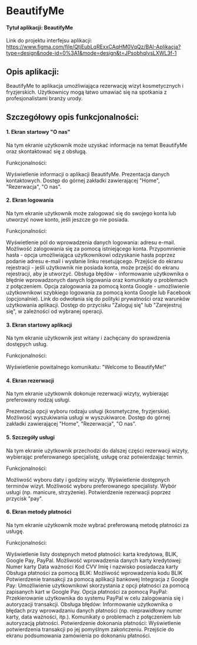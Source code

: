 # BeautifyMe

#### Tytuł aplikacji: BeautifyMe
Link do projektu interfejsu aplikacji:
https://www.figma.com/file/QtjEubLqRExxCAqHM0VqQz/BAI-Aplikacja?type=design&node-id=0%3A1&mode=design&t=JPsobhqlvsLXWL3f-1

## Opis aplikacji:
BeautifyMe to aplikacja umożliwiająca rezerwację wizyt kosmetycznych i fryzjerskich. Użytkownicy mogą łatwo umawiać się na spotkania z profesjonalistami branży urody.

## Szczegółowy opis funkcjonalności:
#### 1. Ekran startowy "O nas"
Na tym ekranie użytkownik może uzyskać informacje na temat BeautifyMe oraz skontaktować się z obsługą.

Funkcjonalności:

Wyświetlenie informacji o aplikacji BeautifyMe.
Prezentacja danych kontaktowych.
Dostęp do górnej zakładki zawierającej "Home", "Rezerwacja", "O nas".

#### 2. Ekran logowania
Na tym ekranie użytkownik może zalogować się do swojego konta lub utworzyć nowe konto, jeśli jeszcze go nie posiada.

Funkcjonalności:

Wyświetlenie pól do wprowadzenia danych logowania: adresu e-mail.
Możliwość zalogowania się za pomocą istniejącego konta.
Przypomnienie hasła - opcja umożliwiająca użytkownikowi odzyskanie hasła poprzez podanie adresu e-mail i wysłanie linku resetującego.
Przejście do ekranu rejestracji - jeśli użytkownik nie posiada konta, może przejść do ekranu rejestracji, aby je utworzyć.
Obsługa błędów - informowanie użytkownika o błędnie wprowadzonych danych logowania oraz komunikaty o problemach z połączeniem.
Opcja zalogowania za pomocą konta Google - umożliwienie użytkownikowi szybkiego logowania za pomocą konta Google lub Facebook (opcjonalnie).
Link do odwołania się do polityki prywatności oraz warunków użytkowania aplikacji.
Dostęp do przycisku "Zaloguj się" lub "Zarejestruj się", w zależności od wybranej operacji.

#### 3. Ekran startowy aplikacji
Na tym ekranie użytkownik jest witany i zachęcany do sprawdzenia dostępych usług.

Funkcjonalności:

Wyświetlenie powitalnego komunikatu: "Welcome to BeautifyMe!"

#### 4. Ekran rezerwacji 
Na tym ekranie użytkownik dokonuje rezerwacji wizyty, wybierając preferowany rodzaj usługi.

Prezentacja opcji wyboru rodzaju usługi (kosmetyczne, fryzjerskie).
Możliwość wyszukiwania usługi w wyszukiwarce.
Dostęp do górnej zakładki zawierającej "Home", "Rezerwacja", "O nas".

#### 5. Szczegóły usługi
Na tym ekranie użytkownik przechodzi do dalszej części rezerwacji wizyty, wybierając preferowanego specjalistę, usługę oraz potwierdzając termin.

Funkcjonalności:

Możliwość wyboru daty i godziny wizyty.
Wyświetlenie dostępnych terminów wizyt.
Możliwość wyboru preferowanego specjalisty.
Wybór usługi (np. manicure, strzyżenie).
Potwierdzenie rezerwacji poprzez przycisk "pay".

#### 6. Ekran metody płatności
Na tym ekranie użytkownik może wybrać preferowaną metodę płatności za usługę.

Funkcjonalności:

Wyświetlenie listy dostępnych metod płatności: karta kredytowa, BLIK, Google Pay, PayPal.
Możliwość wprowadzenia danych karty kredytowej:
Numer karty
Data ważności
Kod CVV
Imię i nazwisko posiadacza karty
Obsługa płatności za pomocą BLIK:
Możliwość wprowadzenia kodu BLIK
Potwierdzenie transakcji za pomocą aplikacji bankowej
Integracja z Google Pay:
Umożliwienie użytkownikowi skorzystania z opcji płatności za pomocą zapisanych kart w Google Pay.
Opcja płatności za pomocą PayPal:
Przekierowanie użytkownika do systemu PayPal w celu zalogowania się i autoryzacji transakcji.
Obsługa błędów:
Informowanie użytkownika o błędach przy wprowadzaniu danych płatności (np. nieprawidłowy numer karty, data ważności, itp.).
Komunikaty o problemach z połączeniem lub autoryzacją płatności.
Potwierdzenie dokonania płatności:
Wyświetlenie potwierdzenia transakcji po jej pomyślnym zakończeniu.
Przejście do ekranu podsumowania zamówienia po dokonaniu płatności.
